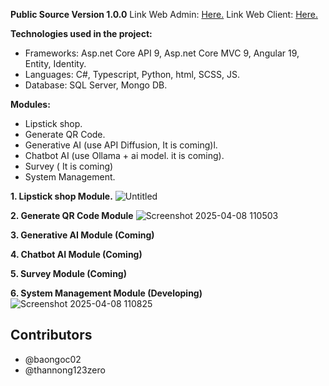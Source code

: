 **Public Source Version 1.0.0**
Link Web Admin: [Here.](https://lulusia.com/)
Link Web Client: [Here.](https://lulusia.vn/)

**Technologies used in the project:**
+ Frameworks: Asp.net Core API 9, Asp.net Core MVC 9, Angular 19, Entity, Identity.
+ Languages: C#, Typescript, Python, html, SCSS, JS.
+ Database: SQL Server, Mongo DB.

**Modules:**
+ Lipstick shop.
+ Generate QR Code.
+ Generative AI (use API Diffusion, It is coming)l.
+ Chatbot AI (use Ollama + ai model. it is coming).
+ Survey ( It is coming)
+ System Management.

**1. Lipstick shop Module.**
![Untitled](https://github.com/user-attachments/assets/d976b07d-d6ee-4fa6-a93d-e6e401753639)

**2. Generate QR Code Module**
![Screenshot 2025-04-08 110503](https://github.com/user-attachments/assets/a66bce8b-6828-470d-aaa5-92498a85c30b)

**3. Generative AI Module (Coming)**

**4. Chatbot AI Module (Coming)**

**5. Survey Module (Coming)**

**6. System Management Module (Developing)**
![Screenshot 2025-04-08 110825](https://github.com/user-attachments/assets/4a01b8a6-5550-4afd-b2cd-5e633de68a34)

## Contributors
* @baongoc02
* @thannong123zero
